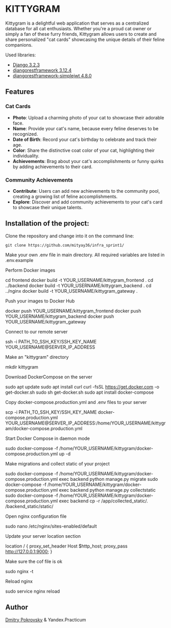 # KITTYGRAM

Kittygram is a delightful web application that serves as a centralized database for all cat enthusiasts. Whether you're a proud cat owner or simply a fan of these furry friends, Kittygram allows users to create and share personalized "cat cards" showcasing the unique details of their feline companions.

Used libraries:  
- [Django                        3.2.3](https://docs.djangoproject.com/en/3.2/)  
- [djangorestframework           3.12.4](https://www.django-rest-framework.org/)  
- [djangorestframework-simplejwt 4.8.0](https://django-rest-framework-simplejwt.readthedocs.io/)

## Features

### Cat Cards
- **Photo**: Upload a charming photo of your cat to showcase their adorable face.
- **Name**: Provide your cat's name, because every feline deserves to be recognized.
- **Date of Birth**: Record your cat's birthday to celebrate and track their age.
- **Color**: Share the distinctive coat color of your cat, highlighting their individuality.
- **Achievements**: Brag about your cat's accomplishments or funny quirks by adding achievements to their card.

### Community Achievements
- **Contribute**: Users can add new achievements to the community pool, creating a growing list of feline accomplishments.
- **Explore**: Discover and add community achievements to your cat's card to showcase their unique talents.

## Installation of the project:
Clone the repository and change into it on the command line:

	git clone https://github.com/mityay36/infra_sprint1/

Make your own .env file in main directory. All required variables are listed in .env.example
 
Perform Docker images

  cd frontend
  docker build -t YOUR_USERNAME/kittygram_frontend .
  cd ../backend
  docker build -t YOUR_USERNAME/kittygram_backend .
  cd ../nginx
  docker build -t YOUR_USERNAME/kittygram_gateway . 

Push your images to Docker Hub

  docker push YOUR_USERNAME/kittygram_frontend
  docker push YOUR_USERNAME/kittygram_backend
  docker push YOUR_USERNAME/kittygram_gateway

Connect to our remote server

  ssh -i PATH_TO_SSH_KEY/SSH_KEY_NAME YOUR_USERNAME@SERVER_IP_ADDRESS 

Make an "kittygram" directory

  mkdir kittygram

Download DockerCompose on the server

  sudo apt update
  sudo apt install curl
  curl -fsSL https://get.docker.com -o get-docker.sh
  sudo sh get-docker.sh
  sudo apt install docker-compose

Copy docker-compose.production.yml and .env files to your server

  scp -i PATH_TO_SSH_KEY/SSH_KEY_NAME docker-compose.production.yml YOUR_USERNAME@SERVER_IP_ADDRESS:/home/YOUR_USERNAME/kittygram/docker-compose.production.yml

Start Docker Compose in daemon mode

  sudo docker-compose -f /home/YOUR_USERNAME/kittygram/docker-compose.production.yml up -d

Make migrations and collect static of your project

  sudo docker-compose -f /home/YOUR_USERNAME/kittygram/docker-compose.production.yml exec backend python manage.py migrate
  sudo docker-compose -f /home/YOUR_USERNAME/kittygram/docker-compose.production.yml exec backend python manage.py collectstatic
  sudo docker-compose -f /home/YOUR_USERNAME/kittygram/docker-compose.production.yml exec backend cp -r /app/collected_static/. /backend_static/static/

Open nginx configuration file

  sudo nano /etc/nginx/sites-enabled/default

Update your server location section

  location / {
    proxy_set_header Host $http_host;
    proxy_pass http://127.0.0.1:9000;
  }

Make sure the cof file is ok

  sudo nginx -t

Reload nginx

  sudo service nginx reload
  

## Author
[Dmitry Pokrovsky](https://github.com/mityay36) & Yandex.Practicum
